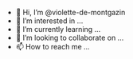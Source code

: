 - 👋 Hi, I’m @violette-de-montgazin
- 👀 I’m interested in ...
- 🌱 I’m currently learning ...
- 💞️ I’m looking to collaborate on ...
- 📫 How to reach me ...

<!---
violette-de-montgazin/violette-de-montgazin is a ✨ special ✨ repository because its `README.md` (this file) appears on your GitHub profile.
You can click the Preview link to take a look at your changes.
--->

